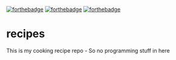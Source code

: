 [![forthebadge](https://forthebadge.com/images/badges/cc-by.svg)](https://github.com/lennard7001/recipes/blob/master/License) [![forthebadge](https://forthebadge.com/images/badges/60-percent-of-the-time-works-every-time.svg)](#) [![forthebadge](https://forthebadge.com/images/badges/built-with-grammas-recipe.svg)](#)


# recipes
This is my cooking recipe repo - So no programming stuff in here
